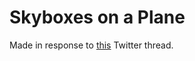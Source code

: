 # Skyboxes on a Plane

Made in response to [this](https://twitter.com/glassbottommeg/status/885998520007761920) Twitter thread.
